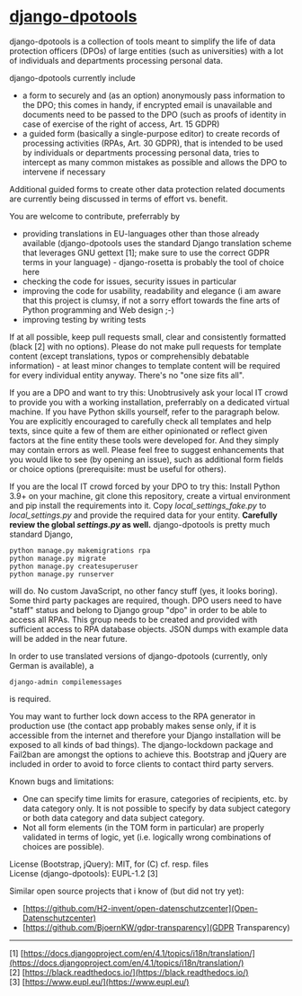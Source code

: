 # [django-dpotools](https://github.com/dbf/django-dpotools)
django-dpotools is a collection of tools meant to simplify the life of
data protection officers (DPOs) of large entities (such as universities)
with a lot of individuals and departments processing personal data.

django-dpotools currently include
- a form to securely and (as an option) anonymously pass information to
  the DPO; this comes in handy, if encrypted email is unavailable and
  documents need to be passed to the DPO (such as proofs of identity in
  case of exercise of the right of access, Art. 15 GDPR)
- a guided form (basically a single-purpose editor) to create records of
  processing activities (RPAs, Art. 30 GDPR), that is intended to be
  used by individuals or departments processing personal data, tries to
  intercept as many common mistakes as possible and allows the DPO to
  intervene if necessary

Additional guided forms to create other data protection related
documents are currently being discussed in terms of effort vs. benefit.

You are welcome to contribute, preferrably by
- providing translations in EU-languages other than those already
  available (django-dpotools uses the standard Django translation scheme
  that leverages GNU gettext [1]; make sure to use the correct GDPR
  terms in your language) - django-rosetta is probably the tool of
  choice here
- checking the code for issues, security issues in particular
- improving the code for usability, readability and elegance (i am aware
  that this project is clumsy, if not a sorry effort towards the fine
  arts of Python programming and Web design ;-)
- improving testing by writing tests

If at all possible, keep pull requests small, clear and consistently
formatted (black [2] with no options). Please do not make pull requests
for template content (except translations, typos or comprehensibly
debatable information) - at least minor changes to template content will
be required for every individual entity anyway. There's no "one size
fits all".

If you are a DPO and want to try this: Unobtrusively ask your local IT
crowd to provide you with a working installation, preferrably on a
dedicated virtual machine.  If you have Python skills yourself, refer to
the paragraph below. You are explicitly encouraged to carefully check
all templates and help texts, since quite a few of them are either
opinionated or reflect given factors at the fine entity these tools were
developed for. And they simply may contain errors as well.  Please feel
free to suggest enhancements that you would like to see (by opening an
issue), such as additional form fields or choice options (prerequisite:
must be useful for others).

If you are the local IT crowd forced by your DPO to try this: Install
Python 3.9+ on your machine, git clone this repository, create a virtual
environment and pip install the requirements into it. Copy
*local_settings_fake.py* to *local_settings.py* and provide the required
data for your entity. __Carefully review the global *settings.py* as
well.__ django-dpotools is pretty much standard Django,

```
python manage.py makemigrations rpa
python manage.py migrate
python manage.py createsuperuser
python manage.py runserver
```

will do. No custom JavaScript, no other fancy stuff (yes, it looks
boring). Some third party packages are required, though. DPO users need
to have "staff" status and belong to Django group "dpo" in order to be
able to access all RPAs. This group needs to be created and provided
with sufficient access to RPA database objects. JSON dumps with example
data will be added in the near future.

In order to use translated versions of django-dpotools (currently, only
German is available), a

```
django-admin compilemessages
```

is required.

You may want to further lock down access to the RPA generator in
production use (the contact app probably makes sense only, if it is
accessible from the internet and therefore your Django installation will
be exposed to all kinds of bad things). The django-lockdown package and
Fail2ban are amongst the options to achieve this. Bootstrap and jQuery
are included in order to avoid to force clients to contact third party
servers.

Known bugs and limitations:
- One can specify time limits for erasure, categories of recipients,
  etc. by data category only. It is not possible to specify by data
  subject category or both data category and data subject category.
- Not all form elements (in the TOM form in particular) are properly
  validated in terms of logic, yet (i.e. logically wrong combinations
  of choices are possible).

License (Bootstrap, jQuery): MIT, for (C) cf. resp. files  
License (django-dpotools): EUPL-1.2 [3]

Similar open source projects that i know of (but did not try yet):
- [https://github.com/H2-invent/open-datenschutzcenter](Open-Datenschutzcenter)
- [https://github.com/BjoernKW/gdpr-transparency](GDPR Transparency)

---

[1] [https://docs.djangoproject.com/en/4.1/topics/i18n/translation/](https://docs.djangoproject.com/en/4.1/topics/i18n/translation/)  
[2] [https://black.readthedocs.io/](https://black.readthedocs.io/)  
[3] [https://www.eupl.eu/](https://www.eupl.eu/)  
